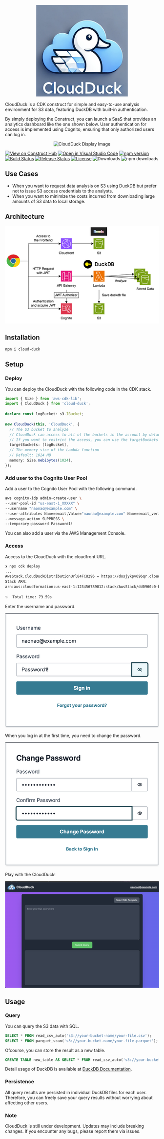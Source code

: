 <p align="center">
  <img src="frontend/public/icon.png" alt="CloudDuck Icon" style="max-width: 300px; max-height: 300px;" />
</p>

CloudDuck is a CDK construct for simple and easy-to-use analysis environment for S3 data, featuring DuckDB with built-in authentication.

By simply deploying the Construct, you can launch a SaaS that provides an analytics dashboard like the one shown below.
User authentication for access is implemented using Cognito, ensuring that only authorized users can log in.

<p align="center">
  <img src="images/cloudduck.gif" alt="CloudDuck Display Image" />
</p>

[![View on Construct Hub](https://constructs.dev/badge?package=cloud-duck)](https://constructs.dev/packages/cloud-duck)
[![Open in Visual Studio Code](https://img.shields.io/static/v1?logo=visualstudiocode&label=&message=Open%20in%20Visual%20Studio%20Code&labelColor=2c2c32&color=007acc&logoColor=007acc)](https://open.vscode.dev/badmintoncryer/cloud-duck)
[![npm version](https://badge.fury.io/js/cloud-duck.svg)](https://badge.fury.io/js/cloud-duck)
[![Build Status](https://github.com/badmintoncryer/cloud-duck/actions/workflows/build.yml/badge.svg)](https://github.com/badmintoncryer/cloud-duck/actions/workflows/build.yml)
[![Release Status](https://github.com/badmintoncryer/cloud-duck/actions/workflows/release.yml/badge.svg)](https://github.com/badmintoncryer/cloud-duck/actions/workflows/release.yml)
[![License](https://img.shields.io/badge/License-Apache%202.0-blue.svg)](https://opensource.org/licenses/Apache-2.0)
![Downloads](https://img.shields.io/badge/-DOWNLOADS:-brightgreen?color=gray)
![npm downloads](https://img.shields.io/npm/dt/cloud-duck?label=npm&color=blueviolet)

## Use Cases

- When you want to request data analysis on S3 using DuckDB but prefer not to issue S3 access credentials to the analysts.
- When you want to minimize the costs incurred from downloading large amounts of S3 data to local storage.

## Architecture

![Architecture](images/architecture.png)

## Installation

```bash
npm i cloud-duck
```

## Setup

### Deploy

You can deploy the CloudDuck with the following code in the CDK stack.

```typescript
import { Size } from 'aws-cdk-lib';
import { CloudDuck } from 'cloud-duck';

declare const logBucket: s3.IBucket;

new CloudDuck(this, 'CloudDuck', {
  // The S3 bucket to analyze
  // CloudDuck can access to all of the buckets in the account by default.
  // If you want to restrict the access, you can use the targetBuckets property.
  targetBuckets: [logBucket],
  // The memory size of the Lambda function
  // Default: 1024 MB
  memory: Size.mebibytes(1024),
});
```

### Add user to the Cognito User Pool

Add a user to the Cognito User Pool with the following command.

```sh
aws cognito-idp admin-create-user \
--user-pool-id "us-east-1_XXXXX" \
--username "naonao@example.com" \
--user-attributes Name=email,Value="naonao@example.com" Name=email_verified,Value=true \
--message-action SUPPRESS \
--temporary-password Password1!
```

You can also add a user via the AWS Management Console.

### Access

Access to the CloudDuck with the cloudfront URL.

```bash
❯ npx cdk deploy
...
AwsStack.CloudDuckDistributionUrl84FC8296 = https://dosjykpv096qr.cloudfront.net
Stack ARN:
arn:aws:cloudformation:us-east-1:123456789012:stack/AwsStack/dd0960c0-b3d5-11ef-bcfc-12cf7722116f

✨  Total time: 73.59s
```

Enter the username and password.

![Login](images/login.png)

When you log in at the first time, you need to change the password.

![Change Password](images/change-password.png)

Play with the CloudDuck!

![CloudDuck](images/home.png)

## Usage

### Query

You can query the S3 data with SQL.

```sql
SELECT * FROM read_csv_auto('s3://your-bucket-name/your-file.csv');
SELECT * FROM parquet_scan('s3://your-bucket-name/your-file.parquet');
```

Ofcourse, you can store the result as a new table.

```sql
CREATE TABLE new_table AS SELECT * FROM read_csv_auto('s3://your-bucket-name/your-file.csv');
```

Detail usage of DuckDB is available at [DuckDB Documentation](https://duckdb.org/docs/sql/introduction.html).

### Persistence

All query results are persisted in individual DuckDB files for each user.
Therefore, you can freely save your query results without worrying about affecting other users.

### Note

CloudDuck is still under development. Updates may include breaking changes. If you encounter any bugs, please report them via issues.
